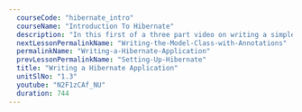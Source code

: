 ```yaml
---
  courseCode: "hibernate_intro"
  courseName: "Introduction To Hibernate"
  description: "In this first of a three part video on writing a simple Hibernate application from the scratch, we'll learn how to write the Hibernate configuration XML file, hibernate.cfg.xml."
  nextLessonPermalinkName: "Writing-the-Model-Class-with-Annotations"
  permalinkName: "Writing-a-Hibernate-Application"
  prevLessonPermalinkName: "Setting-Up-Hibernate"
  title: "Writing a Hibernate Application"
  unitSlNo: "1.3"
  youtube: "N2F1zCAf_NU"
  duration: 744
---
```

